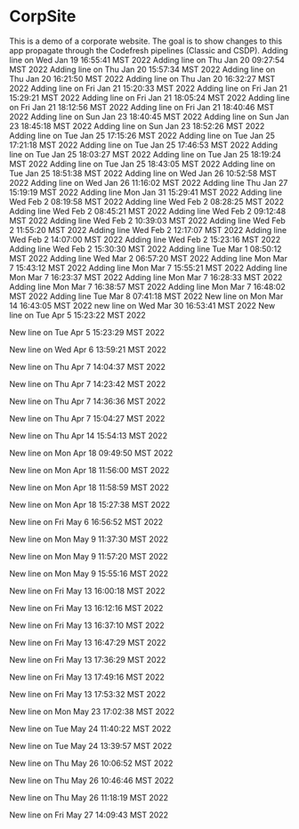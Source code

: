 # CorpSite

This is a demo of a corporate website. The goal is to show changes to this app propagate through the Codefresh pipelines (Classic and CSDP).
Adding line on Wed Jan 19 16:55:41 MST 2022
Adding line on Thu Jan 20 09:27:54 MST 2022
Adding line on Thu Jan 20 15:57:34 MST 2022
Adding line on Thu Jan 20 16:21:50 MST 2022
Adding line on Thu Jan 20 16:32:27 MST 2022
Adding line on Fri Jan 21 15:20:33 MST 2022
Adding line on Fri Jan 21 15:29:21 MST 2022
Adding line on Fri Jan 21 18:05:24 MST 2022
Adding line on Fri Jan 21 18:12:56 MST 2022
Adding line on Fri Jan 21 18:40:46 MST 2022
Adding line on Sun Jan 23 18:40:45 MST 2022
Adding line on Sun Jan 23 18:45:18 MST 2022
Adding line on Sun Jan 23 18:52:26 MST 2022
Adding line on Tue Jan 25 17:15:26 MST 2022
Adding line on Tue Jan 25 17:21:18 MST 2022
Adding line on Tue Jan 25 17:46:53 MST 2022
Adding line on Tue Jan 25 18:03:27 MST 2022
Adding line on Tue Jan 25 18:19:24 MST 2022
Adding line on Tue Jan 25 18:43:05 MST 2022
Adding line on Tue Jan 25 18:51:38 MST 2022
Adding line on Wed Jan 26 10:52:58 MST 2022
Adding line on Wed Jan 26 11:16:02 MST 2022
Adding line Thu Jan 27 15:19:19 MST 2022
Adding line Mon Jan 31 15:29:41 MST 2022
Adding line Wed Feb  2 08:19:58 MST 2022
Adding line Wed Feb  2 08:28:25 MST 2022
Adding line Wed Feb  2 08:45:21 MST 2022
Adding line Wed Feb  2 09:12:48 MST 2022
Adding line Wed Feb  2 10:39:03 MST 2022
Adding line Wed Feb  2 11:55:20 MST 2022
Adding line Wed Feb  2 12:17:07 MST 2022
Adding line Wed Feb  2 14:07:00 MST 2022
Adding line Wed Feb  2 15:23:16 MST 2022
Adding line Wed Feb  2 15:30:30 MST 2022
Adding line Tue Mar  1 08:50:12 MST 2022
Adding line Wed Mar  2 06:57:20 MST 2022
Adding line Mon Mar  7 15:43:12 MST 2022
Adding line Mon Mar  7 15:55:21 MST 2022
Adding line Mon Mar  7 16:23:37 MST 2022
Adding line Mon Mar  7 16:28:33 MST 2022
Adding line Mon Mar  7 16:38:57 MST 2022
Adding line Mon Mar  7 16:48:02 MST 2022
Adding line Tue Mar  8 07:41:18 MST 2022
New line on Mon Mar 14 16:43:05 MST 2022
new line on Wed Mar 30 16:53:41 MST 2022
New line on Tue Apr  5 15:23:22 MST 2022

New line on Tue Apr  5 15:23:29 MST 2022

New line on Wed Apr  6 13:59:21 MST 2022

New line on Thu Apr  7 14:04:37 MST 2022

New line on Thu Apr  7 14:23:42 MST 2022

New line on Thu Apr  7 14:36:36 MST 2022

New line on Thu Apr  7 15:04:27 MST 2022

New line on Thu Apr 14 15:54:13 MST 2022

New line on Mon Apr 18 09:49:50 MST 2022

New line on Mon Apr 18 11:56:00 MST 2022

New line on Mon Apr 18 11:58:59 MST 2022

New line on Mon Apr 18 15:27:38 MST 2022

New line on Fri May  6 16:56:52 MST 2022

New line on Mon May  9 11:37:30 MST 2022

New line on Mon May  9 11:57:20 MST 2022

New line on Mon May  9 15:55:16 MST 2022

New line on Fri May 13 16:00:18 MST 2022

New line on Fri May 13 16:12:16 MST 2022

New line on Fri May 13 16:37:10 MST 2022

New line on Fri May 13 16:47:29 MST 2022

New line on Fri May 13 17:36:29 MST 2022

New line on Fri May 13 17:49:16 MST 2022

New line on Fri May 13 17:53:32 MST 2022

New line on Mon May 23 17:02:38 MST 2022

New line on Tue May 24 11:40:22 MST 2022

New line on Tue May 24 13:39:57 MST 2022

New line on Thu May 26 10:06:52 MST 2022

New line on Thu May 26 10:46:46 MST 2022

New line on Thu May 26 11:18:19 MST 2022

New line on Fri May 27 14:09:43 MST 2022

